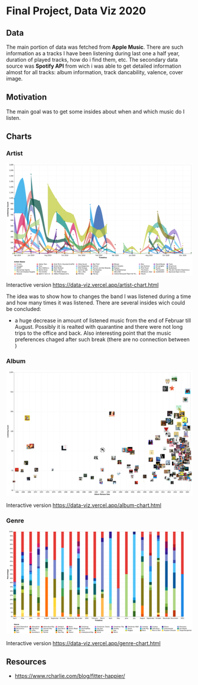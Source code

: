 # Final Project, Data Viz 2020
## Data 
The main portion of data was fetched from **Apple Music**. There are such information as a tracks I have been listening during last one a half year, duration of played tracks, how do i find them, etc. The secondary data source was **Spotify API** from wich i was able to get detailed information almost for all tracks: album information, track dancability, valence, cover image.

## Motivation
The main goal was to get some insides about when and which music do I listen. 

## Charts
### Artist 
![Artist Chart](figs/artist-chart.png)

Interactive version https://data-viz.vercel.app/artist-chart.html

The idea was to show how to changes the band I was listened during a time and how many times it was listened.
There are several insides wich could be concluded:
- a huge decrease in amount of listened music from the end of Februar till August. Possibly it is realted with quarantine and there were not long trips to the office and back. Also interesting point that the music preferences chaged after such break (there are no connection between ) 


### Album

![Album Chart](figs/album-chart.png)

Interactive version https://data-viz.vercel.app/album-chart.html

### Genre
![Genre Chart](figs/genre-chart.png)

Interactive version https://data-viz.vercel.app/genre-chart.html


## Resources
- https://www.rcharlie.com/blog/fitter-happier/
